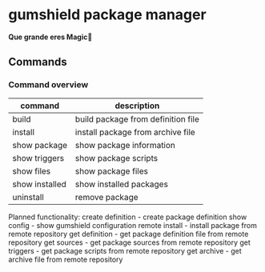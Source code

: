 # gumshield package manager
**Que grande eres Magic**🥵

## Commands
### Command overview
| command        | description                        |
|----------------|------------------------------------|
| build          | build package from definition file |
| install        | install package from archive file  |
| show package   | show package information           |
| show triggers  | show package scripts               |
| show files     | show package files                 |
| show installed | show installed packages            |
 | uninstall      | remove package                     |

Planned functionality:
create definition <definition name> - create package definition
show config - show gumshield configuration
remote install <package name> - install package from remote repository
get definition <package name> - get package definition file from remote repository
get sources <package name> - get package sources from remote repository
get triggers <package name> - get package scripts from remote repository
get archive <package name> - get archive file from remote repository
